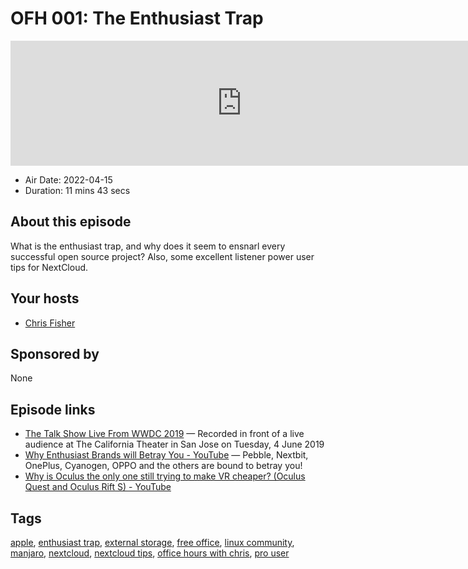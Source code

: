 # OFH 001: The Enthusiast Trap

<iframe src="https://player.fireside.fm/v2/MkcqFyfv+WdflZEEX?theme=dark" width="740" height="200" frameborder="0" scrolling="no"></iframe>

* Air Date: 2022-04-15
* Duration: 11 mins 43 secs

## About this episode

What is the enthusiast trap, and why does it seem to ensnarl every successful open source project? Also, some excellent listener power user tips for NextCloud.

## Your hosts
* [Chris Fisher](https://www.officehours.hair/hosts/chrislas)

## Sponsored by

None



## Episode links

  * [The Talk Show Live From WWDC 2019](https://daringfireball.net/2019/06/the_talk_show_live_from_wwdc_2019 "The Talk Show Live From WWDC 2019") — Recorded in front of a live audience at The California Theater in San Jose on Tuesday, 4 June 2019
  * [Why Enthusiast Brands will Betray You - YouTube](https://www.youtube.com/watch?v=FJgTKx-rg18 "Why Enthusiast Brands will Betray You - YouTube") — Pebble, Nextbit, OnePlus, Cyanogen, OPPO and the others are bound to betray you! 
  * [Why is Oculus the only one still trying to make VR cheaper? (Oculus Quest and Oculus Rift S) - YouTube](https://www.youtube.com/watch?v=YpVLmME2n1M "Why is Oculus the only one still trying to make VR cheaper? \(Oculus Quest and Oculus Rift S\) - YouTube")



## Tags

[apple](https://www.officehours.hair/tags/apple), [enthusiast trap](https://www.officehours.hair/tags/enthusiast%20trap), [external storage](https://www.officehours.hair/tags/external%20storage), [free office](https://www.officehours.hair/tags/free%20office), [linux community](https://www.officehours.hair/tags/linux%20community), [manjaro](https://www.officehours.hair/tags/manjaro), [nextcloud](https://www.officehours.hair/tags/nextcloud), [nextcloud tips](https://www.officehours.hair/tags/nextcloud%20tips), [office hours with chris](https://www.officehours.hair/tags/office%20hours%20with%20chris), [pro user](https://www.officehours.hair/tags/pro%20user)